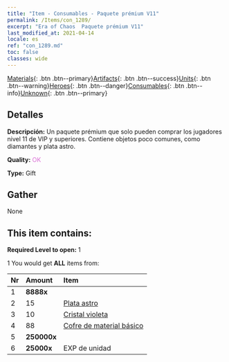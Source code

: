 ```yaml
---
title: "Item - Consumables - Paquete prémium V11"
permalink: /Items/con_1289/
excerpt: "Era of Chaos  Paquete prémium V11"
last_modified_at: 2021-04-14
locale: es
ref: "con_1289.md"
toc: false
classes: wide
---
```

 [Materials](/es/Items/){: .btn .btn--primary}[Artifacts](/es/Items/Artifacts/){: .btn .btn--success}[Units](/es/Items/Units/){: .btn .btn--warning}[Heroes](/es/Items/Heroes/){: .btn .btn--danger}[Consumables](/es/Items/Consumables/){: .btn .btn--info}[Unknown](/es/Items/Unknown/){: .btn .btn--primary}

## Detalles
 **Descripción:** Un paquete prémium que solo pueden comprar los jugadores nivel 11 de VIP y superiores. Contiene objetos poco comunes, como diamantes y plata astro.

 **Quality:** <span style="color: #DA70D6">OK</span>

 **Type:** Gift

## Gather

  None

## This item contains:

 **Required Level to open:** 1

 1 You would get **ALL** items  from:

  | Nr | Amount |     Item    |
  |:---|:-------|:------------|
  | 1 |  **8888x** | <i class="fas fa-gem"/> |  | 
  | 2 | 15 | [Plata astro](/es/Items/con_969/) | 
  | 3 | 10 | [Cristal violeta](/es/Items/con_720/) | 
  | 4 | 88 | [Cofre de material básico](/es/Items/con_756/) | 
  | 5 |  **250000x** | <i class="fas fa-coins"/> |  | 
  | 6 |  **25000x** | EXP de unidad |  | 
